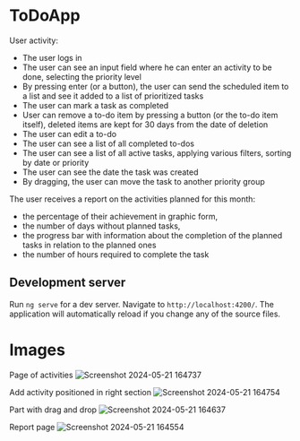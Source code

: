 # ToDoApp

User activity:
- The user logs in
- The user can see an input field where he can enter an activity to be done, selecting the priority level
- By pressing enter (or a button), the user can send the scheduled item to a list and see it added to a list of prioritized tasks
- The user can mark a task as completed
- User can remove a to-do item by pressing a button (or the to-do item itself), deleted items are kept for 30 days from the date of deletion
- The user can edit a to-do
- The user can see a list of all completed to-dos
- The user can see a list of all active tasks, applying various filters, sorting by date or priority
- The user can see the date the task was created
- By dragging, the user can move the task to another priority group

The user receives a report on the activities planned for this month:
- the percentage of their achievement in graphic form,
- the number of days without planned tasks,
- the progress bar with information about the completion of the planned tasks in relation to the planned ones
- the number of hours required to complete the task

## Development server

Run `ng serve` for a dev server. Navigate to `http://localhost:4200/`. The application will automatically reload if you change any of the source files.

# Images
Page of activities
![Screenshot 2024-05-21 164737](https://github.com/IrinnAGrig/ToDoApp/assets/98234061/42c8bc71-d0ad-4f37-8942-a0c6719d5807)

Add activity positioned in right section
![Screenshot 2024-05-21 164754](https://github.com/IrinnAGrig/ToDoApp/assets/98234061/4d1da3f7-4e06-4cbd-a123-ec5c37a5c9a2)

Part with drag and drop
![Screenshot 2024-05-21 164637](https://github.com/IrinnAGrig/ToDoApp/assets/98234061/f5da323b-c0ef-4062-a0eb-bc2cb1523628)

Report page
![Screenshot 2024-05-21 164554](https://github.com/IrinnAGrig/ToDoApp/assets/98234061/c0435945-278b-443d-a427-4dbaca9bb093)


